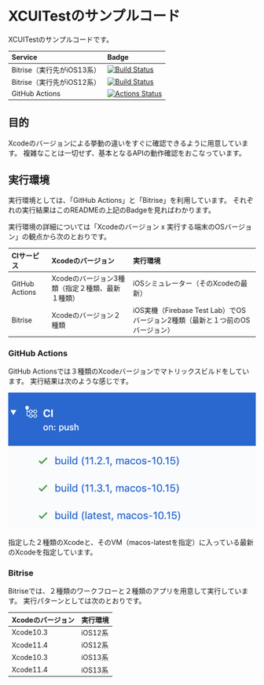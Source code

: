 # XCUITestのサンプルコード
XCUITestのサンプルコードです。

|Service|Badge|
|:------|:-----|
|Bitrise（実行先がiOS13系）|[![Build Status](https://app.bitrise.io/app/4768174dfb44bcbb/status.svg?token=VUZUlTypplvt1Uau1p1MZQ&branch=master)](https://app.bitrise.io/app/4768174dfb44bcbb)|
|Bitrise（実行先がiOS12系）|[![Build Status](https://app.bitrise.io/app/798fd9dd026dee05/status.svg?token=TjhWQIpaYrthT-Mb99ILDA)](https://app.bitrise.io/app/798fd9dd026dee05)|
|GitHub Actions|[![Actions Status](https://github.com/tarappo/ios_ui_test_sandbox/workflows/XCUITest/badge.svg)](https://github.com/tarappo/ios_ui_test_sandbox/actions)|


## 目的
Xcodeのバージョンによる挙動の違いをすぐに確認できるように用意しています。
複雑なことは一切せず、基本となるAPIの動作確認をおこなっています。


## 実行環境
実行環境としては、「GitHub Actions」と「Bitrise」を利用しています。
それぞれの実行結果はこのREADMEの上記のBadgeを見ればわかります。

実行環境の詳細については「Xcodeのバージョン x 実行する端末のOSバージョン」の観点から次のとおりです。

|CIサービス|Xcodeのバージョン|実行環境|
|:-------|:------|:------|
|GitHub Actions|Xcodeのバージョン3種類（指定２種類、最新１種類）|iOSシミュレーター（そのXcodeの最新）|
|Bitrise|Xcodeのバージョン２種類|iOS実機（Firebase Test Lab）でOSバージョン2種類（最新と１つ前のOSバージョン）|


### GitHub Actions
GitHub Actionsでは３種類のXcodeバージョンでマトリックスビルドをしています。
実行結果は次のような感じです。

![CIの実行例](./doc/image/github_actions.png "実行例")

指定した２種類のXcodeと、そのVM（macos-latestを指定）に入っている最新のXcodeを指定しています。

### Bitrise
Bitriseでは、２種類のワークフローと２種類のアプリを用意して実行しています。
実行パターンとしては次のとおりです。

|Xcodeのバージョン|実行環境|
|:-------|:------|
|Xcode10.3     |iOS12系|
|Xcode11.4     |iOS12系|
|Xcode10.3     |iOS13系|
|Xcode11.4     |iOS13系|

 




